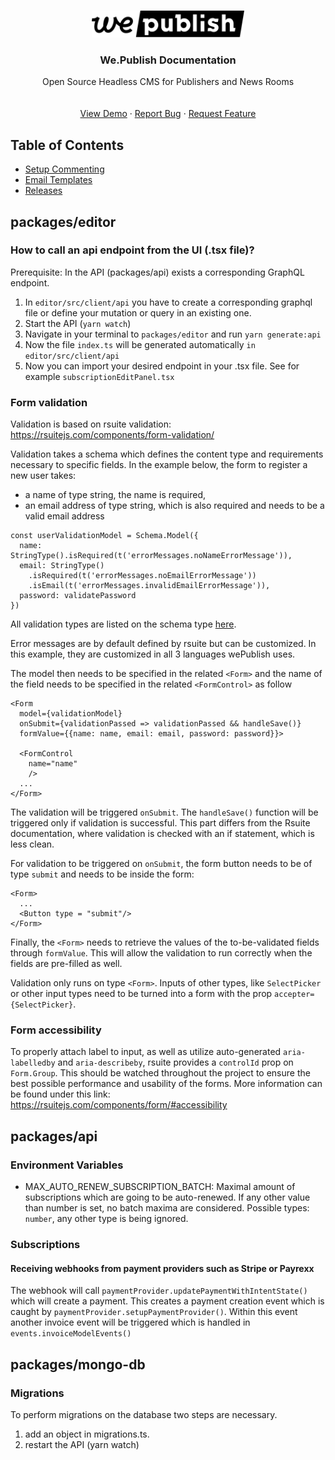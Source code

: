








<!-- PROJECT LOGO -->
<br />
<p align="center">
  <a href="https://github.com/wepublish/wepublish">
    <img src="./assets/logo.png" alt="Logo" height="43">
  </a>

  <h3 align="center">We.Publish Documentation</h3>

  <p align="center">
    Open Source Headless CMS for Publishers and News Rooms
    <br />
    <!-- <a href="https://github.com/github_username/repo_name"><strong>Explore the docs »</strong></a>-->
    <br />
    <br />
    <a href="#demo">View Demo</a>
    ·
    <a href="https://github.com/wepublish/wepublish/issues">Report Bug</a>
    ·
    <a href="https://github.com/wepublish/wepublish/issues">Request Feature</a>
  </p>
</p>



<!-- TABLE OF CONTENTS -->
## Table of Contents

* [Setup Commenting](commenting.md)
* [Email Templates](emailtemplates.md)
* [Releases](Releases.md)


## packages/editor
### How to call an api endpoint from the UI (.tsx file)?
Prerequisite: In the API (packages/api) exists a corresponding GraphQL endpoint.

1) In `editor/src/client/api` you have to create a corresponding graphql file or define your mutation or query in an existing one.
2) Start the API (`yarn watch`)
3) Navigate in your terminal to `packages/editor` and run `yarn generate:api`
4) Now the file `index.ts` will be generated automatically `in editor/src/client/api`
5) Now you can import your desired endpoint in your .tsx file. See for example `subscriptionEditPanel.tsx`

### Form validation
Validation is based on rsuite validation: https://rsuitejs.com/components/form-validation/

Validation takes a schema which defines the content type and requirements necessary to specific fields. In the example below, the form to register a new user takes:
* a name of type string, the name is required, 
* an email address of type string, which is also required and needs to be a valid email address


````
const userValidationModel = Schema.Model({
  name: StringType().isRequired(t('errorMessages.noNameErrorMessage')),
  email: StringType()
    .isRequired(t('errorMessages.noEmailErrorMessage'))
    .isEmail(t('errorMessages.invalidEmailErrorMessage')),
  password: validatePassword
})
````

All validation types are listed on the schema type [here](https://github.com/rsuite/schema-typed#table-of-contents).

Error messages are by default defined by rsuite but can be customized. In this example, they are customized in all 3 languages wePublish uses.


The model then needs to be specified in the related `<Form>` and the name of the field needs to be specified in the related `<FormControl>` as follow 

````
<Form
  model={validationModel}
  onSubmit={validationPassed => validationPassed && handleSave()}
  formValue={{name: name, email: email, password: password}}>

  <FormControl 
    name="name"
    />
  ...
</Form>
````
The validation will be triggered `onSubmit`. The `handleSave()` function will be triggered only if validation is successful. 
This part differs from the Rsuite documentation, where validation is checked with an if statement, which is less clean. 

For validation to be triggered on `onSubmit`, the form button needs to be of type `submit` and needs to be inside the form: 

````
<Form>
  ...
  <Button type = "submit"/>
</Form>
````

Finally, the `<Form>` needs to retrieve the values of the to-be-validated fields through `formValue`. This will allow the validation to run correctly when the fields are pre-filled as well. 

Validation only runs on type `<Form>`. Inputs of other types, like `SelectPicker` or other input types need to be turned into a form with the prop `accepter={SelectPicker}`.


### Form accessibility
To properly attach label to input, as well as utilize auto-generated `aria-labelledby` and `aria-describeby`, rsuite provides a `controlId` prop on `Form.Group`. This should be watched throughout the project to ensure the best possible performance and usability of the forms. More information can be found
under this link: https://rsuitejs.com/components/form/#accessibility

## packages/api
### Environment Variables
- MAX_AUTO_RENEW_SUBSCRIPTION_BATCH: Maximal amount of subscriptions which are going to be auto-renewed. If any other value than number is set, no batch maxima are considered. Possible types: `number`, any other type is being ignored.
### Subscriptions
#### Receiving webhooks from payment providers such as Stripe or Payrexx
The webhook will call `paymentProvider.updatePaymentWithIntentState()` which will create a payment.
This creates a payment creation event which is caught by `paymentProvider.setupPaymentProvider()`.
Within this event another invoice event will be triggered which is handled in `events.invoiceModelEvents()`

## packages/mongo-db
### Migrations
To perform migrations on the database two steps are necessary.
1. add an object in migrations.ts.
2. restart the API (yarn watch)


